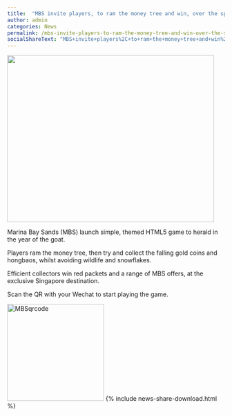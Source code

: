 ```yaml
---
title:  "MBS invite players, to ram the money tree and win, over the spring festival"
author: admin
categories: News
permalink: /mbs-invite-players-to-ram-the-money-tree-and-win-over-the-spring-festival/
socialShareText: "MBS+invite+players%2C+to+ram+the+money+tree+and+win%2C+over+the+spring+festival"
---
```

<img alt="" src="{{ site.assetsurl }}2013/12/MBS_thumbnail.png" width="479" height="386">

Marina Bay Sands (MBS) launch simple, themed HTML5 game to herald in the year of the goat.

Players ram the money tree, then try and collect the falling gold coins and hongbaos, whilst avoiding wildlife and snowflakes.

Efficient collectors win red packets and a range of MBS offers, at the exclusive Singapore destination.

Scan the QR with your Wechat to start playing the game.

<img alt="MBSqrcode" src="{{ site.assetsurl }}2015/02/MBSqrcode1.png" width="224" height="224">
<!--more-->
{% include news-share-download.html %}
